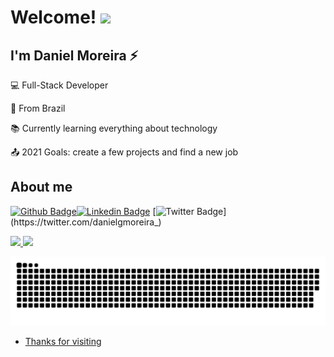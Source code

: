 # Welcome! <img src="https://github.com/TheDudeThatCode/TheDudeThatCode/blob/master/Assets/Hi.gif" width="29px">

 

## I'm Daniel Moreira ⚡

 

:computer: Full-Stack Developer

:house_with_garden: From Brazil

:books: Currently learning everything about technology

:outbox_tray: 2021 Goals: create a few projects and find a new job

 

## About me

[![Github Badge](https://img.shields.io/badge/GitHub-100000?style=for-the-badge&logo=github&logoColor=white&link=https://github.com/danielgmoreira)](https://github.com/danielgmoreira)[![Linkedin Badge](https://img.shields.io/badge/LinkedIn-0077B5?style=for-the-badge&logo=linkedin&logoColor=white&link=https://www.linkedin.com/in/danielgmoreira/)](https://www.linkedin.com/in/danielgmoreira/)
[![Twitter Badge](https://img.shields.io/badge/Twitter-1DA1F2?style=for-the-badge&logo=twitter&logoColor=white&link=https://twitter.com/danielgmoreira_)](https://twitter.com/danielgmoreira_)

<div>
  <a href="https://github.com/danielgmoreira">
  <img height="150em" src="https://github-readme-stats.vercel.app/api?username=danielgmoreira&show_icons=true&theme=dracula&include_all_commits=true&count_private=true"/>
  <img height="150em" src="https://github-readme-stats.vercel.app/api/top-langs/?username=danielgmoreira&layout=compact&langs_count=16&theme=dracula"/>
</div>

![Snake animation](https://github.com/danielgmoreira/danielgmoreira/blob/output/github-contribution-grid-snake.svg)


- Thanks for visiting
